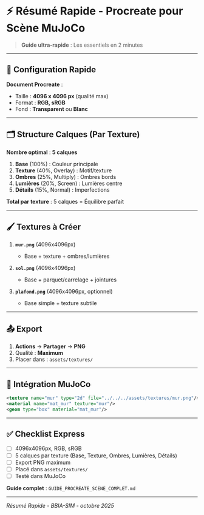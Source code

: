 # ⚡ Résumé Rapide - Procreate pour Scène MuJoCo

> **Guide ultra-rapide** : Les essentiels en 2 minutes

---

## 🎯 Configuration Rapide

**Document Procreate** :
- Taille : **4096 x 4096 px** (qualité max)
- Format : **RGB, sRGB**
- Fond : **Transparent** ou **Blanc**

---

## 🗂️ Structure Calques (Par Texture)

**Nombre optimal** : **5 calques**

1. **Base** (100%) : Couleur principale
2. **Texture** (40%, Overlay) : Motif/texture
3. **Ombres** (25%, Multiply) : Ombres bords
4. **Lumières** (20%, Screen) : Lumières centre
5. **Détails** (15%, Normal) : Imperfections

**Total par texture** : 5 calques = Équilibre parfait

---

## 🖌️ Textures à Créer

1. **`mur.png`** (4096x4096px)
   - Base + texture + ombres/lumières
   
2. **`sol.png`** (4096x4096px)
   - Base + parquet/carrelage + jointures
   
3. **`plafond.png`** (4096x4096px, optionnel)
   - Base simple + texture subtile

---

## 📤 Export

1. **Actions** → **Partager** → **PNG**
2. Qualité : **Maximum**
3. Placer dans : `assets/textures/`

---

## 🔄 Intégration MuJoCo

```xml
<texture name="mur" type="2d" file="../../../assets/textures/mur.png"/>
<material name="mat_mur" texture="mur"/>
<geom type="box" material="mat_mur"/>
```

---

## ✅ Checklist Express

- [ ] 4096x4096px, RGB, sRGB
- [ ] 5 calques par texture (Base, Texture, Ombres, Lumières, Détails)
- [ ] Export PNG maximum
- [ ] Placé dans `assets/textures/`
- [ ] Testé dans MuJoCo

**Guide complet** : `GUIDE_PROCREATE_SCENE_COMPLET.md`

---

*Résumé Rapide - BBIA-SIM - octobre 2025*

